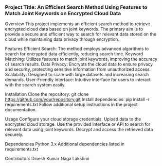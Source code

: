 ### Project Title: An Efficient Search Method Using Features to Match Joint Keywords on Encrypted Cloud Data


Overview
This project implements an efficient search method to retrieve encrypted cloud data based on joint keywords. The primary aim is to provide a secure and efficient way to search for relevant data stored on the cloud while maintaining data privacy through encryption.

Features
Efficient Search:  The method employs advanced algorithms to search for encrypted data efficiently, reducing search time.
Keyword Matching:  Utilizes features to match joint keywords, improving the accuracy of search results.
Data Privacy:  Encrypts the cloud data to ensure privacy and security, protecting sensitive information from unauthorized access.
Scalability:  Designed to scale with large datasets and increasing search demands.
User-Friendly Interface:  Intuitive interface for users to interact with the search system easily.


Installation
Clone the repository: git clone https://github.com/your/repository.git
Install dependencies: pip install -r requirements.txt
Follow additional setup instructions in the project documentation.


Usage
Configure your cloud storage credentials.
Upload data to the encrypted cloud storage.
Use the provided interface or API to search for relevant data using joint keywords.
Decrypt and access the retrieved data securely.

Dependencies
Python 3.x
Additional dependencies listed in requirements.txt

Contributors
Dinesh Kumar
Naga Lakshmi
